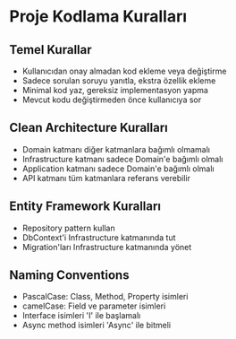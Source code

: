 # Proje Kodlama Kuralları

## Temel Kurallar
- Kullanıcıdan onay almadan kod ekleme veya değiştirme
- Sadece sorulan soruyu yanıtla, ekstra özellik ekleme
- Minimal kod yaz, gereksiz implementasyon yapma
- Mevcut kodu değiştirmeden önce kullanıcıya sor

## Clean Architecture Kuralları
- Domain katmanı diğer katmanlara bağımlı olmamalı
- Infrastructure katmanı sadece Domain'e bağımlı olmalı
- Application katmanı sadece Domain'e bağımlı olmalı
- API katmanı tüm katmanlara referans verebilir

## Entity Framework Kuralları
- Repository pattern kullan
- DbContext'i Infrastructure katmanında tut
- Migration'ları Infrastructure katmanında yönet

## Naming Conventions
- PascalCase: Class, Method, Property isimleri
- camelCase: Field ve parameter isimleri
- Interface isimleri 'I' ile başlamalı
- Async method isimleri 'Async' ile bitmeli